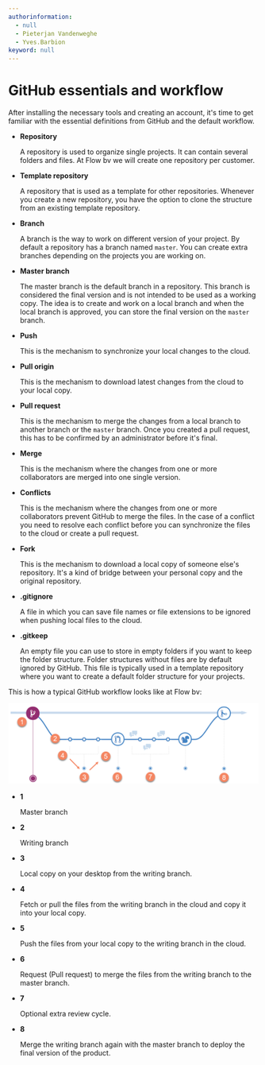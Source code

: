 ```yaml
---
authorinformation:
  - null
  - Pieterjan Vandenweghe
  - Yves.Barbion
keyword: null
---
```


# GitHub essentials and workflow

After installing the necessary tools and creating an account, it's time to get familiar with the essential definitions from GitHub and the default workflow.

* **Repository**

  A repository is used to organize single projects. It can contain several folders and files. At Flow bv we will create one repository per customer.

* **Template repository**

  A repository that is used as a template for other repositories. Whenever you create a new repository, you have the option to clone the structure from an existing template repository.

* **Branch**

  A branch is the way to work on different version of your project. By default a repository has a branch named `master`. You can create extra branches depending on the projects you are working on.

* **Master branch**

  The master branch is the default branch in a repository. This branch is considered the final version and is not intended to be used as a working copy. The idea is to create and work on a local branch and when the local branch is approved, you can store the final version on the `master` branch.

* **Push**

  This is the mechanism to synchronize your local changes to the cloud.

* **Pull origin**

  This is the mechanism to download latest changes from the cloud to your local copy.

* **Pull request**

  This is the mechanism to merge the changes from a local branch to another branch or the `master` branch. Once you created a pull request, this has to be confirmed by an administrator before it's final.

* **Merge**

  This is the mechanism where the changes from one or more collaborators are merged into one single version.

* **Conflicts**

  This is the mechanism where the changes from one or more collaborators prevent GitHub to merge the files. In the case of a conflict you need to resolve each conflict before you can synchronize the files to the cloud or create a pull request.

* **Fork**

  This is the mechanism to download a local copy of someone else's repository. It's a kind of bridge between your personal copy and the original repository.

* **.gitignore**

  A file in which you can save file names or file extensions to be ignored when pushing local files to the cloud.

* **.gitkeep**

  An empty file you can use to store in empty folders if you want to keep the folder structure. Folder structures without files are by default ignored by GitHub. This file is typically used in a template repository where you want to create a default folder structure for your projects.

This is how a typical GitHub workflow looks like at Flow bv:

![](../../../../.gitbook/assets/git-workflow.png)

* **1**

  Master branch

* **2**

  Writing branch

* **3**

  Local copy on your desktop from the writing branch.

* **4**

  Fetch or pull the files from the writing branch in the cloud and copy it into your local copy.

* **5**

  Push the files from your local copy to the writing branch in the cloud.

* **6**

  Request \(Pull request\) to merge the files from the writing branch to the master branch.

* **7**

  Optional extra review cycle.

* **8**

  Merge the writing branch again with the master branch to deploy the final version of the product.

